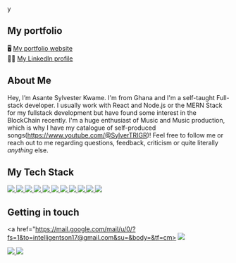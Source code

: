 y

## My portfolio
🖥 <a href="https://asantesylvesterkeame.onrender.com">My portfolio website</a> <br />
🤝🏻 <a href="https://www.linkedin.com/in/asantesylvesterkwame/">My LinkedIn profile</a>

## About Me 
Hey, I’m Asante Sylvester Kwame. I'm from Ghana and I'm a self-taught Full-stack developer. I usually work with React and Node.js or the MERN Stack for my fullstack development but have found some interest in the BlockChain recently. I'm a huge enthusiast of Music and Music production, which is why I have my catalogue of self-produced songs(https://www.youtube.com/@SylverTRIGR)! Feel free to follow me or reach out to me regarding questions, feedback, criticism or quite literally *anything* else. 

## My Tech Stack

<a href="https://reactjs.org/">
  <img src="https://img.shields.io/badge/React-20232A?style=for-the-badge&logo=react&logoColor=61DAFB" />
</a>

<a href="https://nodejs.org/">
  <img src="https://nodejs.org/static/images/logo.svg" />
</a>

<a href="https://expressjs.com/">
  <img src="https://initialcommit.com/img/initialcommit/beginners-guide-to-using-express-js-and-node-js-framework.png" />
</a>

<a href="https://www.mongodb.com/">
  <img src="https://webimages.mongodb.com/_com_assets/cms/kuyjf3vea2hg34taa-horizontal_default_slate_blue.svg?auto=format%252Ccompress" />
</a>

<a href="https://nextjs.org/">
  <img src="https://img.shields.io/badge/Next-black?style=for-the-badge&logo=next.js&logoColor=white" />
</a>

<a href="https://www.typescriptlang.org/">
  <img src="https://img.shields.io/badge/TypeScript-007ACC?style=for-the-badge&logo=typescript&logoColor=white" />
</a>

<a href="https://de.wikipedia.org/wiki/JavaScript">
  <img src="https://img.shields.io/badge/JavaScript-323330?style=for-the-badge&logo=javascript&logoColor=F7DF1E" />
</a>

<a href="https://tailwindcss.com/">
  <img src="https://img.shields.io/badge/tailwindcss-%2338B2AC.svg?style=for-the-badge&logo=tailwind-css&logoColor=white" />
</a>

<a href="https://sass-lang.com/">
  <img src="https://img.shields.io/badge/Sass-CC6699?style=for-the-badge&logo=sass&logoColor=white" />
</a>

<a href="https://www.npmjs.com/">
  <img src="https://img.shields.io/badge/npm-CB3837?style=for-the-badge&logo=npm&logoColor=white" />
</a>

<a href="https://jestjs.io/">
  <img src="https://img.shields.io/badge/Jest-C21325?style=for-the-badge&logo=jest&logoColor=white" />
</a>


## Getting in touch

<a href="https://mail.google.com/mail/u/0/?fs=1&to=intelligentson17@gmail.com&su=&body=&tf=cm>
  <img src="https://img.shields.io/badge/Gmail-D14836?style=for-the-badge&logo=gmail&logoColor=white" />
</a>

<a href="https://www.linkedin.com/in/asantesylvesterkwame/">
  <img src="https://img.shields.io/badge/LinkedIn-0077B5?style=for-the-badge&logo=linkedin&logoColor=white" />
</a>

<a href="https://discordapp.com/users/t.h.e.e.r.a_">
  <img src="https://img.shields.io/badge/Discord-5865F2?style=for-the-badge&logo=discord&logoColor=white" />
</a>
